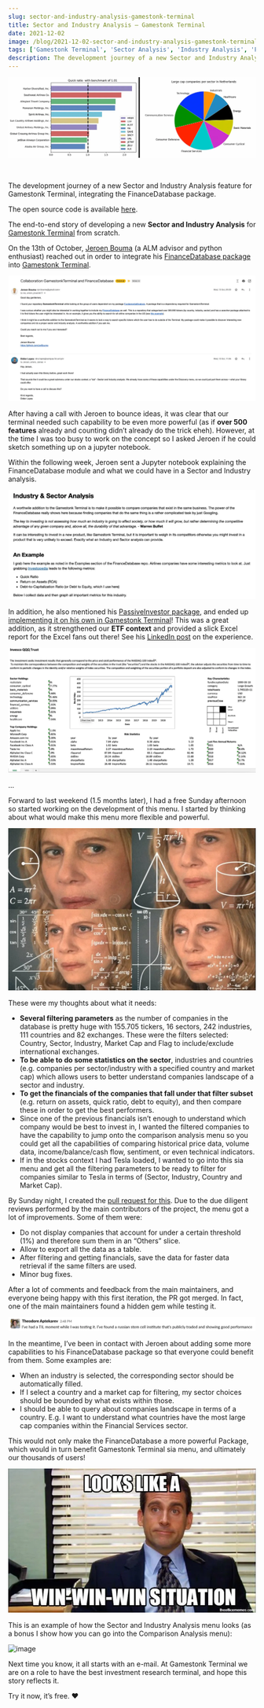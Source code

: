 ```yaml
---
slug: sector-and-industry-analysis-gamestonk-terminal
title: Sector and Industry Analysis — Gamestonk Terminal
date: 2021-12-02
image: /blog/2021-12-02-sector-and-industry-analysis-gamestonk-terminal.png
tags: ['Gamestonk Terminal', 'Sector Analysis', 'Industry Analysis', 'FinanceDatabase', 'Open Source']
description: The development journey of a new Sector and Industry Analysis feature for Gamestonk Terminal, integrating the FinanceDatabase package.
---
```


<p align="center">
    <img width="600" src="/blog/2021-12-02-sector-and-industry-analysis-gamestonk-terminal.png"/>
</p>

<br />

The development journey of a new Sector and Industry Analysis feature for Gamestonk Terminal, integrating the FinanceDatabase package.

The open source code is available [here](https://github.com/DidierRLopes/GamestonkTerminal).

<!-- truncate -->

<div style={{borderTop: '1px solid #0088CC', margin: '1.5em 0'}} />

The end-to-end story of developing a new **Sector and Industry Analysis** for [Gamestonk Terminal](https://github.com/GamestonkTerminal/GamestonkTerminal) from scratch.

On the 13th of October, [Jeroen Bouma](https://github.com/JerBouma) (a ALM advisor and python enthusiast) reached out in order to integrate his [FinanceDatabase package](https://github.com/JerBouma/FinanceDatabase) into [Gamestonk Terminal](https://github.com/GamestonkTerminal/GamestonkTerminal).

![image](/blog/2021-12-02-sector-and-industry-analysis-gamestonk-terminal_1.png)

After having a call with Jeroen to bounce ideas, it was clear that our terminal needed such capability to be even more powerful (as if **over 500 features** already and counting didn’t already do the trick eheh). However, at the time I was too busy to work on the concept so I asked Jeroen if he could sketch something up on a jupyter notebook.

Within the following week, Jeroen sent a Jupyter notebook explaining the FinanceDatabase module and what we could have in a Sector and Industry analysis.

![image](/blog/2021-12-02-sector-and-industry-analysis-gamestonk-terminal_2.png)

In addition, he also mentioned his [PassiveInvestor package](https://github.com/JerBouma/ThePassiveInvestor), and ended up [implementing it on his own in Gamestonk Terminal](https://github.com/GamestonkTerminal/GamestonkTerminal/pull/857)! This was a great addition, as it strengthened our **ETF context** and provided a slick Excel report for the Excel fans out there! See his [LinkedIn post](https://www.linkedin.com/feed/update/urn:li:activity:6859887432532291584/) on the experience.

![image](/blog/2021-12-02-sector-and-industry-analysis-gamestonk-terminal_3.png)

...

Forward to last weekend (1.5 months later), I had a free Sunday afternoon so started working on the development of this menu. I started by thinking about what would make this menu more flexible and powerful.

![image](/blog/2021-12-02-sector-and-industry-analysis-gamestonk-terminal_4.png)

These were my thoughts about what it needs:

- **Several filtering parameters** as the number of companies in the database is pretty huge with 155.705 tickers, 16 sectors, 242 industries, 111 countries and 82 exchanges. These were the filters selected: Country, Sector, Industry, Market Cap and Flag to include/exclude international exchanges.
- **To be able to do some statistics on the sector**, industries and countries (e.g. companies per sector/industry with a specified country and market cap) which allows users to better understand companies landscape of a sector and industry.
- **To get the financials of the companies that fall under that filter subset** (e.g. return on assets, quick ratio, debt to equity), and then compare these in order to get the best performers.
- Since one of the previous financials isn’t enough to understand which company would be best to invest in, I wanted the filtered companies to have the capability to jump onto the comparison analysis menu so you could get all the capabilities of comparing historical price data, volume data, income/balance/cash flow, sentiment, or even technical indicators.
- If in the stocks context I had Tesla loaded, I wanted to go into this sia menu and get all the filtering parameters to be ready to filter for companies similar to Tesla in terms of (Sector, Industry, Country and Market Cap).

By Sunday night, I created the [pull request for this](https://github.com/GamestonkTerminal/GamestonkTerminal/pull/995). Due to the due diligent reviews performed by the main contributors of the project, the menu got a lot of improvements. Some of them were:
- Do not display companies that account for under a certain threshold (1%) and therefore sum them in an “Others” slice.
- Allow to export all the data as a table.
- After filtering and getting financials, save the data for faster data retrieval if the same filters are used.
- Minor bug fixes.

After a lot of comments and feedback from the main maintainers, and everyone being happy with this first iteration, the PR got merged. In fact, one of the main maintainers found a hidden gem while testing it.

![image](/blog/2021-12-02-sector-and-industry-analysis-gamestonk-terminal_5.png)

In the meantime, I’ve been in contact with Jeroen about adding some more capabilities to his FinanceDatabase package so that everyone could benefit from them. Some examples are:
- When an industry is selected, the corresponding sector should be automatically filled.
- If I select a country and a market cap for filtering, my sector choices should be bounded by what exists within those.
- I should be able to query about companies landscape in terms of a country. E.g. I want to understand what countries have the most large cap companies within the Financial Services sector.

This would not only make the FinanceDatabase a more powerful Package, which would in turn benefit Gamestonk Terminal sia menu, and ultimately our thousands of users!

![image](/blog/2021-12-02-sector-and-industry-analysis-gamestonk-terminal_6.png)

This is an example of how the Sector and Industry Analysis menu looks (as a bonus I show how you can go into the Comparison Analysis menu):

![image](/blog/2021-12-02-sector-and-industry-analysis-gamestonk-terminal_7.png)

Next time you know, it all starts with an e-mail. At Gamestonk Terminal we are on a role to have the best investment research terminal, and hope this story reflects it.

Try it now, it’s free. ❤️
